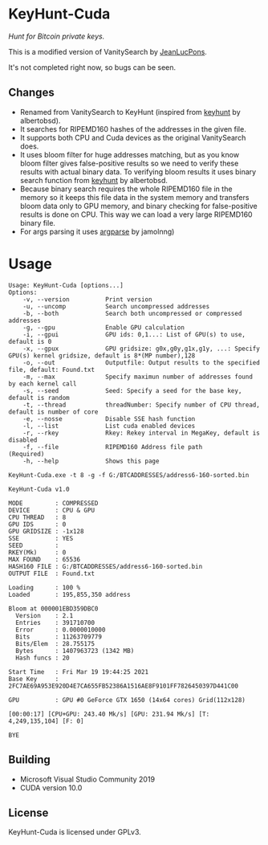 # KeyHunt-Cuda 
_Hunt for Bitcoin private keys._

This is a modified version of VanitySearch by [JeanLucPons](https://github.com/JeanLucPons/VanitySearch/).

It's not completed right now, so bugs can be seen.

## Changes

- Renamed from VanitySearch to KeyHunt (inspired from [keyhunt](https://github.com/albertobsd/keyhunt) by albertobsd).
- It searches for RIPEMD160 hashes of the addresses in the given file.
- It supports both CPU and Cuda devices as the original VanitySearch does.
- It uses bloom filter for huge addresses matching, but as you know bloom filter gives false-positive results so we need to verify these results with actual binary data. To verifying bloom results it uses binary search function from [keyhunt](https://github.com/albertobsd/keyhunt) by albertobsd.
- Because binary search requires the whole RIPEMD160 file in the memory so it keeps this file data in the system memory and transfers bloom data only to GPU memory, and binary checking for false-positive results is done on CPU. This way we can load a very large RIPEMD160 binary file.
- For args parsing it uses [argparse](https://github.com/jamolnng/argparse) by jamolnng)

# Usage
```
Usage: KeyHunt-Cuda [options...]
Options:
    -v, --version          Print version                                                                                   
    -u, --uncomp           Search uncompressed addresses                                                                   
    -b, --both             Search both uncompressed or compressed addresses                                                
    -g, --gpu              Enable GPU calculation                                                                          
    -i, --gpui             GPU ids: 0,1...: List of GPU(s) to use, default is 0                                            
    -x, --gpux             GPU gridsize: g0x,g0y,g1x,g1y, ...: Specify GPU(s) kernel gridsize, default is 8*(MP number),128
    -o, --out              Outputfile: Output results to the specified file, default: Found.txt                            
    -m, --max              Specify maximun number of addresses found by each kernel call                                   
    -s, --seed             Seed: Specify a seed for the base key, default is random                                        
    -t, --thread           threadNumber: Specify number of CPU thread, default is number of core                           
    -e, --nosse            Disable SSE hash function                                                                       
    -l, --list             List cuda enabled devices                                                                       
    -r, --rkey             Rkey: Rekey interval in MegaKey, default is disabled                                            
    -f, --file             RIPEMD160 Address file path                                                                      (Required)
    -h, --help             Shows this page        

```

```
KeyHunt-Cuda.exe -t 8 -g -f G:/BTCADDRESSES/address6-160-sorted.bin

KeyHunt-Cuda v1.0

MODE         : COMPRESSED
DEVICE       : CPU & GPU
CPU THREAD   : 8
GPU IDS      : 0
GPU GRIDSIZE : -1x128
SSE          : YES
SEED         :
RKEY(Mk)     : 0
MAX FOUND    : 65536
HASH160 FILE : G:/BTCADDRESSES/address6-160-sorted.bin
OUTPUT FILE  : Found.txt

Loading      : 100 %
Loaded       : 195,855,350 address

Bloom at 000001EBD359DBC0
  Version    : 2.1
  Entries    : 391710700
  Error      : 0.0000010000
  Bits       : 11263709779
  Bits/Elem  : 28.755175
  Bytes      : 1407963723 (1342 MB)
  Hash funcs : 20

Start Time   : Fri Mar 19 19:44:25 2021
Base Key     : 2FC7AE69A953E920D4E7CA655FB52386A1516AE8F9101FF7826450397D441C00

GPU          : GPU #0 GeForce GTX 1650 (14x64 cores) Grid(112x128)

[00:00:17] [CPU+GPU: 243.40 Mk/s] [GPU: 231.94 Mk/s] [T: 4,249,135,104] [F: 0]

BYE

```

## Building

- Microsoft Visual Studio Community 2019 
- CUDA version 10.0

## License
KeyHunt-Cuda is licensed under GPLv3.

